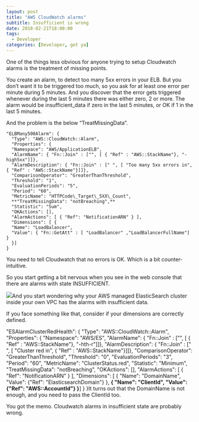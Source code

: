 ```yaml
---
layout: post
title: "AWS CloudWatch alarms"
subtitle: Insufficient is wrong
date: 2018-02-21T18:00:00
tags:
  - Developer
categories: [Developer, got ya]
---
```


One of the things less obvious for anyone trying to setup Cloudwatch alarms is the treatment of missing points.

You create an alarm, to detect too many 5xx errors in your ELB. But you don’t want it to be triggered too much, so you ask for at least one error per minute during 5 minutes. And you discover that the error gets triggered whenever during the last 5 minutes there was either zero, 2 or more. The alarm would be insufficient_data if zero in the last 5 minutes, or OK if 1 in the last 5 minutes.

And the problem is the below “TreatMissingData”.

```
"ELBMany500Alarm": {
  "Type": "AWS::CloudWatch::Alarm",
  "Properties": {
  "Namespace": "AWS/ApplicationELB",
  "AlarmName": { "Fn::Join" : ["", [ { "Ref" : "AWS::StackName"}, "-high5xx"]]},
  "AlarmDescription": { "Fn::Join" : [" ", [ "Too many 5xx errors in", { "Ref" : "AWS::StackName"}]]},
  "ComparisonOperator": "GreaterThanThreshold",
  "Threshold": "1",
  "EvaluationPeriods": "5",
  "Period": "60",
  "MetricName": "HTTPCode\_Target\_5XX\_Count",
  **"TreatMissingData": "notBreaching",**
  "Statistic": "Sum",
  "OKActions": [],
  "AlarmActions": [ { "Ref": "NotificationARN" } ],
  "Dimensions": [ {
  "Name": "LoadBalancer",
  "Value": { "Fn::GetAtt" : [ "LoadBalancer" ,"LoadBalancerFullName"] }
  }]
}
```

You need to tell Cloudwatch that no errors is OK. Which is a bit counter-intuitive.

So you start getting a bit nervous when you see in the web console that there are alarms with state INSUFFICIENT.

![](/img/1*iaXpA1Y7m_BsifhsuIc_LA.png)And you start wondering why your AWS managed ElasticSearch cluster inside your own VPC has the alarms with insufficient data.

If you face something like that, consider if your dimensions are correctly defined.

"ESAlarmClusterRedHealth": {
"Type": "AWS::CloudWatch::Alarm",
"Properties": {
"Namespace": "AWS/ES",
"AlarmName": { "Fn::Join" : ["", [ { "Ref" : "AWS::StackName"}, "-hth-r"]]},
"AlarmDescription": { "Fn::Join" : [" ", [ "Cluster red in", { "Ref" : "AWS::StackName"}]]},
"ComparisonOperator": "GreaterThanThreshold",
"Threshold": "0",
"EvaluationPeriods": "3",
"Period": "60",
"MetricName": "ClusterStatus.red",
"Statistic": "Minimum",
"TreatMissingData": "notBreaching",
"OKActions": [],
"AlarmActions": [ { "Ref": "NotificationARN" } ],
"Dimensions": [ {
"Name": "DomainName",
"Value": {"Ref": "ElasticsearchDomain"}
},
**{
"Name": "ClientId",
"Value": {"Ref": "AWS::AccountId"}
}**]
}
}It turns out that the DomainName is not enough, and you need to pass the ClientId too.

You got the memo. Cloudwatch alarms in insufficient state are probably wrong.

